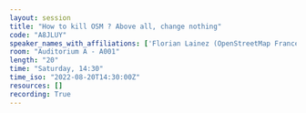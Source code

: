 ```yaml
---
layout: session
title: "How to kill OSM ? Above all, change nothing"
code: "A8JLUY"
speaker_names_with_affiliations: ['Florian Lainez (OpenStreetMap France)']
room: "Auditorium A - A001"
length: "20"
time: "Saturday, 14:30"
time_iso: "2022-08-20T14:30:00Z"
resources: []
recording: True
---
```


